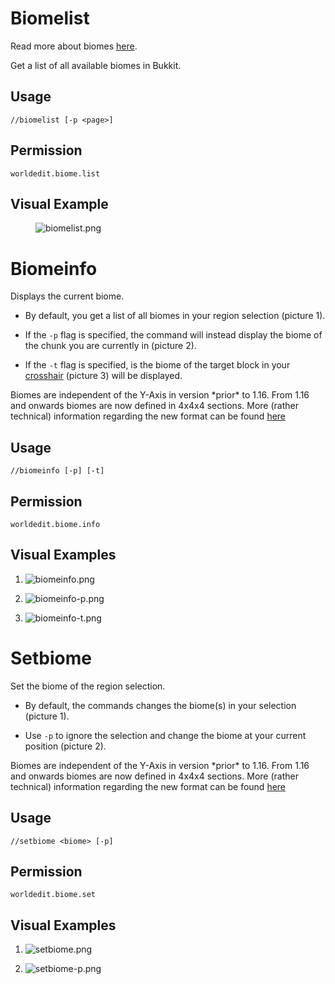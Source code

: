 # Biomelist

Read more about biomes [here](https://minecraft.gamepedia.com/Biome).

Get a list of all available biomes in Bukkit.

## Usage

`//biomelist [-p <page>]`

## Permission

`worldedit.biome.list`

## Visual Example

<figure>
<img src="https://i.imgur.com/mvdiNnQ.png" alt="biomelist.png" />
</figure>

# Biomeinfo

Displays the current biome.

-   By default, you get a list of all biomes in your region selection
    (picture 1).

-   If the `-p` flag is specified, the command will instead display the
    biome of the chunk you are currently in (picture 2).

-   If the `-t` flag is specified, is the biome of the target block in
    your
    [crosshair](https://minecraft.gamepedia.com/File:HUD_example.png)
    (picture 3) will be displayed.

Biomes are independent of the Y-Axis in version \*prior\* to 1.16. From
1.16 and onwards biomes are now defined in 4x4x4 sections. More (rather
technical) information regarding the new format can be found
[here](https://wiki.vg/Protocol#Chunk_Data)

## Usage

`//biomeinfo [-p] [-t]`

## Permission

`worldedit.biome.info`

## Visual Examples

1.  ![biomeinfo.png](https://i.imgur.com/PxB1JOG.png)

2.  ![biomeinfo-p.png](https://i.imgur.com/I2hD28o.png)

3.  ![biomeinfo-t.png](https://i.imgur.com/R5G8XP9.png)

# Setbiome

Set the biome of the region selection.

-   By default, the commands changes the biome(s) in your selection
    (picture 1).

-   Use `-p` to ignore the selection and change the biome at your
    current position (picture 2).

Biomes are independent of the Y-Axis in version \*prior\* to 1.16. From
1.16 and onwards biomes are now defined in 4x4x4 sections. More (rather
technical) information regarding the new format can be found
[here](https://wiki.vg/Protocol#Chunk_Data)

## Usage

`//setbiome <biome> [-p]`

## Permission

`worldedit.biome.set`

## Visual Examples

1.  ![setbiome.png](https://i.imgur.com/ut2Im7O.png)

2.  ![setbiome-p.png](https://i.imgur.com/MxdpUFK.png)
